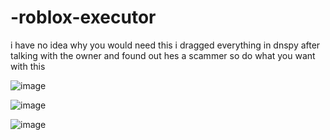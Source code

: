 # -roblox-executor

i have no idea why you would need this i dragged everything in dnspy after talking with the owner and found out hes a scammer so do what you want with this

![image](https://user-images.githubusercontent.com/74696377/206327332-be161239-baea-4bb2-b2b4-18291052945f.png)

![image](https://user-images.githubusercontent.com/74696377/206327354-d757373f-ce1a-4f60-84b1-7a5ad5ed3bbd.png)

![image](https://user-images.githubusercontent.com/74696377/206327372-ffd553a9-4802-41d6-879c-3ecba8c6bf37.png)
